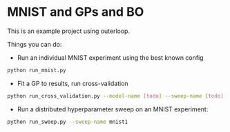 # MNIST and GPs and BO

This is an example project using outerloop.

Things you can do:

- Run an individual MNIST experiment using the best known config

```bash
python run_mnist.py
```

- Fit a GP to results, run cross-validation

```bash
python run_cross_validation.py --model-name [todo] --sweep-name [todo]
```

- Run a distributed hyperparameter sweep on an MNIST experiment:

```bash
python run_sweep.py --sweep-name mnist1
```

<!--
- Run a single run of Bayesian Optimization

```bash
python run_bo.py --model-name [todo] --sweep-name [todo]
```

- Run performance test on GP

```python
python run_gp_performance_test.py --model-name [todo] --sweep-name [todo]
```

-->
